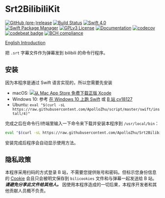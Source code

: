 # Srt2BilibiliKit

[![GitHub (pre-)release](https://img.shields.io/github/release/ApolloZhu/Srt2BilibiliKit/all.svg)](https://github.com/ApolloZhu/Srt2BilibiliKit/releases) [![Build Status](https://travis-ci.org/ApolloZhu/Srt2BilibiliKit.svg?branch=master)](https://travis-ci.org/ApolloZhu/Srt2BilibiliKit) [![Swift 4.0](https://img.shields.io/badge/Swift-4.0-ffac45.svg)](https://developer.apple.com/swift/) [![Swift Package Manager](https://img.shields.io/badge/SPM-compatible-brightgreen.svg)](https://swift.org/package-manager/) [![GPLv3 License](https://img.shields.io/github/license/ApolloZhu/Srt2BilibiliKit.svg)](https://github.com/ApolloZhu/Srt2BilibiliKit/blob/master/LICENSE) [![Documentation](https://apollozhu.github.io/Srt2BilibiliKit/badge.svg)](https://apollozhu.github.io/Srt2BilibiliKit) [![codecov](https://codecov.io/gh/ApolloZhu/Srt2BilibiliKit/branch/master/graph/badge.svg)](https://codecov.io/gh/ApolloZhu/Srt2BilibiliKit) [![codebeat badge](https://codebeat.co/badges/574e28e5-22dd-4e6c-8bd2-d6fcfa20fdc0)](https://codebeat.co/projects/github-com-apollozhu-srt2bilibilikit-master) [![BCH compliance](https://bettercodehub.com/edge/badge/ApolloZhu/Srt2BilibiliKit?branch=master)](https://bettercodehub.com/)

[English Introduction](./README_EN.md)

把 `.srt` 字幕文件作为弹幕发到 bilibili 的命令行程序。

## 安装

因为本程序是通过 Swift 语言实现的，所以您需要先安装

- macOS: [![从 Mac App Store 免费下载正版 Xcode](https://developer.apple.com/app-store/marketing/guidelines/mac/images/badge-download-on-the-mac-app-store.svg)](https://itunes.apple.com/app/id497799835)
- Windows 10: 参考 [在 Windows 10 上跑 Swift](https://apollozhu.github.io/2017/09/22/swift-on-win-10/) 或 [B 站 cv18127](https://www.bilibili.com/read/mobile/18127)
- Ubuntu: `eval "$(curl -sL https://raw.githubusercontent.com/ApolloZhu/script/master/swift/install/4)"`

完成之后在命令行/终端里输入一下命令来下载并安装本程序到 `/usr/local/bin`：

```bash
eval "$(curl -sL https://raw.githubusercontent.com/ApolloZhu/Srt2BilibiliKit/master/sh/install-cmd)"
```

安装完成后程序会自动显示使用方法。

## 隐私政策

本程序采用扫码的方式登录 B 站，不需要您提供账号和密码。但标示您身份信息的 [Cookie](https://baike.baidu.com/item/cookie/1119) 会且只会被明文保存到 `bilicookies` 文件和与弹幕一起发送给 B 站。 ***请避免分享此文件给其他人。*** 因使用本程序造成的一切后果，本程序开发者和其他贡献人员概不负责。
